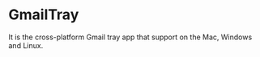 GmailTray
=========

It is the cross-platform Gmail tray app that support on the Mac, Windows and Linux.  
